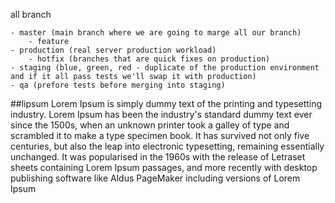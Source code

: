 all branch

    - master (main branch where we are going to marge all our branch)
        - feature
    - production (real server production workload)
        - hotfix (branches that are quick fixes on production)
    - staging (blue, green, red - duplicate of the production environment and if it all pass tests we'll swap it with production)
    - qa (prefore tests before merging into staging)

##lipsum
    Lorem Ipsum is simply dummy text of the printing and typesetting industry. Lorem Ipsum has been the industry's standard dummy text ever since the 1500s, when an unknown printer took a galley of type and scrambled it to make a type specimen book. It has survived not only five centuries, but also the leap into electronic typesetting, remaining essentially unchanged. It was popularised in the 1960s with the release of Letraset sheets containing Lorem Ipsum passages, and more recently with desktop publishing software like Aldus PageMaker including versions of Lorem Ipsum